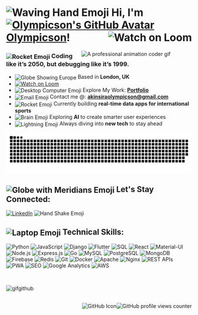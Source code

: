 <h1>
  <img src="https://raw.githubusercontent.com/Tarikul-Islam-Anik/Animated-Fluent-Emojis/master/Emojis/Hand%20gestures/Waving%20Hand.png" alt="Waving Hand Emoji" width="30px"/> 
  Hi, I'm <a href="http://www.dev.subfactory.net/"><img src="https://github.com/user-attachments/assets/8e2fc82d-5062-4c00-bd84-2da0a68a6179" alt="Olympicson's GitHub Avatar" width="60px"/> Olympicson</a>!
  <a href="https://www.loom.com/share/17f58da0384f430c818385644a6d1476" target="_blank">
      <img align="right" src="https://img.shields.io/badge/Watch%20My%20Intro%20on-Loom-blue?logo=loom" alt="Watch on Loom" />
    </a>
  <!-- <img align="right" src="https://img.shields.io/badge/Profile%20Views-52,307-0077B5" alt="GitHub profile views counter"> -->
</h1>

<div>
  <img src="https://github.com/user-attachments/assets/754f7f48-57b4-4b8f-9054-b21ef7803698" width="300px" align="right" alt="A professional animation coder gif"/>
</div>

<!-- ![GitHub stats](https://github-readme-stats.vercel.app/api?username=akinsiraifedayo&show_icons=true) -->
<!-- ![Top Langs](https://github-readme-stats.vercel.app/api/top-langs/?username=akinsiraifedayo) -->

### <div><img src="https://raw.githubusercontent.com/Tarikul-Islam-Anik/Animated-Fluent-Emojis/master/Emojis/Travel%20and%20places/Rocket.png" width="30px" align="center" alt="Rocket Emoji"/> Coding like it’s 2050, but debugging like it’s 1999.</div> 


<ul>
  <li>
    <img src="https://raw.githubusercontent.com/Tarikul-Islam-Anik/Animated-Fluent-Emojis/master/Emojis/Travel%20and%20places/Globe%20Showing%20Europe-Africa.png" alt="Globe Showing Europe" width="25px" align="center" /> Based in <strong>London, UK</strong>
  </li>
  <li>
    <a href="https://www.loom.com/share/17f58da0384f430c818385644a6d1476" target="_blank">
      <img src="https://img.shields.io/badge/Watch%20My%20Intro%20on-Loom-blue?logo=loom" alt="Watch on Loom" />
    </a>
  </li>
  <li>
    <img src="https://raw.githubusercontent.com/Tarikul-Islam-Anik/Animated-Fluent-Emojis/master/Emojis/Objects/Desktop%20Computer.png" alt="Desktop Computer Emoji" width="25px" align="center" /> Explore My Work: <a href="http://www.dev.subfactory.net/" target="_blank"><strong>Portfolio</strong></a>
  </li>
  <li>
    <img src="https://raw.githubusercontent.com/Tarikul-Islam-Anik/Animated-Fluent-Emojis/master/Emojis/Objects/E-Mail.png" alt="Email Emoji" width="25px" align="center" /> Contact me @: <a href="mailto:akinsiraolympicson@gmail.com"><strong>akinsiraolympicson@gmail.com</strong></a>
  </li>
  <li>
    <img src="https://raw.githubusercontent.com/Tarikul-Islam-Anik/Animated-Fluent-Emojis/master/Emojis/Activities/1st%20Place%20Medal.png" alt="Rocket Emoji" width="25px" align="center" /> Currently building <strong>real-time data apps for international sports</strong>
  </li>
  <li>
    <img src="https://raw.githubusercontent.com/Tarikul-Islam-Anik/Animated-Fluent-Emojis/master/Emojis/Hand%20gestures/Brain.png" alt="Brain Emoji" width="25px" align="center" /> Exploring <strong>AI</strong> to create smarter user experiences
  </li>
  <li>
    <img src="https://raw.githubusercontent.com/Tarikul-Islam-Anik/Animated-Fluent-Emojis/master/Emojis/Travel%20and%20places/High%20Voltage.png" alt="Lightning Emoji" width="25px" align="center" /> Always diving into <strong>new tech</strong> to stay ahead
  </li>
</ul>



<div align="center">
  <picture>
    <source media="(prefers-color-scheme: dark)" srcset="https://raw.githubusercontent.com/platane/platane/output/github-contribution-grid-snake-dark.svg">
    <source media="(prefers-color-scheme: light)" srcset="https://raw.githubusercontent.com/platane/platane/output/github-contribution-grid-snake.svg">
    <img alt="github contribution grid snake animation" src="https://raw.githubusercontent.com/platane/platane/output/github-contribution-grid-snake.svg">
  </picture>
</div>
  
  ## <div><img src="https://raw.githubusercontent.com/Tarikul-Islam-Anik/Animated-Fluent-Emojis/master/Emojis/Travel%20and%20places/Globe%20with%20Meridians.png" alt="Globe with Meridians Emoji" width="30px" align="center" /> Let's Stay Connected:</div>
  

[![LinkedIn](https://img.shields.io/badge/LinkedIn-Join%20My%20Network-0077B5?style=for-the-badge&logo=linkedin&logoColor=white)](https://www.linkedin.com/in/ifedayoakinsira) 
  <img src="https://raw.githubusercontent.com/Tarikul-Islam-Anik/Animated-Fluent-Emojis/master/Emojis/Hand%20gestures/Handshake.png" width="30px" alt="Hand Shake Emoji"/>



  ## <div><img src="https://raw.githubusercontent.com/Tarikul-Islam-Anik/Animated-Fluent-Emojis/master/Emojis/Objects/Laptop.png" width="30px" align="center" alt="Laptop Emoji" /> Technical Skills:</div>

  ![Python](https://img.shields.io/badge/Python-3776AB?style=flat&logo=python&logoColor=white)
  ![JavaScript](https://img.shields.io/badge/JavaScript-F7DF1E?style=flat&logo=javascript&logoColor=black)
  ![Django](https://img.shields.io/badge/Django-232F3E?style=flat&logo=django&logoColor=white)
  ![Flutter](https://img.shields.io/badge/Flutter-339933?style=flat&logo=flutter&logoColor=white)
  ![SQL](https://img.shields.io/badge/SQL-4479A1?style=flat&logo=mysql&logoColor=white)
  ![React](https://img.shields.io/badge/React-61DAFB?style=flat&logo=react&logoColor=black)
  ![Material-UI](https://img.shields.io/badge/Material--UI-0081CB?style=flat&logo=mui&logoColor=white)
  ![Node.js](https://img.shields.io/badge/Node.js-339933?style=flat&logo=nodedotjs&logoColor=white)
  ![Express.js](https://img.shields.io/badge/Express.js-000000?style=flat&logo=express&logoColor=white)
  ![Go](https://img.shields.io/badge/Go-00ADD8?style=flat&logo=go&logoColor=white)
  ![MySQL](https://img.shields.io/badge/MySQL-4479A1?style=flat&logo=mysql&logoColor=white)
  ![PostgreSQL](https://img.shields.io/badge/PostgreSQL-4169E1?style=flat&logo=postgresql&logoColor=white)
  ![MongoDB](https://img.shields.io/badge/MongoDB-47A248?style=flat&logo=mongodb&logoColor=white)
  ![Firebase](https://img.shields.io/badge/Firebase-FFCA28?style=flat&logo=firebase&logoColor=black)
  ![Redis](https://img.shields.io/badge/Redis-DC382D?style=flat&logo=redis&logoColor=white)
  ![Git](https://img.shields.io/badge/Git-F05032?style=flat&logo=git&logoColor=white)
  ![Docker](https://img.shields.io/badge/Docker-2496ED?style=flat&logo=docker&logoColor=white)
  ![Apache](https://img.shields.io/badge/Apache-D22128?style=flat&logo=apache&logoColor=white)
  ![Nginx](https://img.shields.io/badge/Nginx-269539?style=flat&logo=nginx&logoColor=white)
  ![REST APIs](https://img.shields.io/badge/REST_APIs-02569B?style=flat)
  ![PWA](https://img.shields.io/badge/PWA-5A0FC8?style=flat&logo=pwa&logoColor=white)
  ![SEO](https://img.shields.io/badge/SEO-FFA500?style=flat&logo=google&logoColor=black)
  ![Google Analytics](https://img.shields.io/badge/Google_Analytics-E37400?style=flat&logo=google-analytics&logoColor=white)
  ![AWS](https://img.shields.io/badge/AWS-232F3E?style=flat&logo=amazon-aws&logoColor=white)
  
<br/>

![gifgithub](https://github.com/user-attachments/assets/54dc1f7a-f327-43ab-ae9c-58c7421eee39)

<br/>

<a href="https://github.com/akinsiraifedayo" target="_blank">
  <img align="right" src="https://komarev.com/ghpvc/?username=akinsiraifedayo" alt="GitHub profile views counter">
  <img align="right" src="https://img.icons8.com/material-outlined/24/ffffff/github.png" alt="GitHub Icon">
</a>



